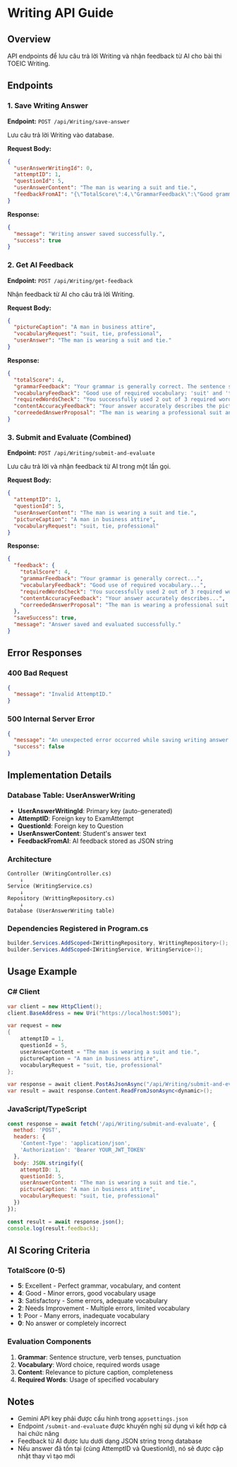 # Writing API Guide

## Overview
API endpoints để lưu câu trả lời Writing và nhận feedback từ AI cho bài thi TOEIC Writing.

## Endpoints

### 1. Save Writing Answer
**Endpoint:** `POST /api/Writing/save-answer`

Lưu câu trả lời Writing vào database.

**Request Body:**
```json
{
  "userAnswerWritingId": 0,
  "attemptID": 1,
  "questionId": 5,
  "userAnswerContent": "The man is wearing a suit and tie.",
  "feedbackFromAI": "{\"TotalScore\":4,\"GrammarFeedback\":\"Good grammar\"}"
}
```

**Response:**
```json
{
  "message": "Writing answer saved successfully.",
  "success": true
}
```

### 2. Get AI Feedback
**Endpoint:** `POST /api/Writing/get-feedback`

Nhận feedback từ AI cho câu trả lời Writing.

**Request Body:**
```json
{
  "pictureCaption": "A man in business attire",
  "vocabularyRequest": "suit, tie, professional",
  "userAnswer": "The man is wearing a suit and tie."
}
```

**Response:**
```json
{
  "totalScore": 4,
  "grammarFeedback": "Your grammar is generally correct. The sentence structure is simple but effective.",
  "vocabularyFeedback": "Good use of required vocabulary: 'suit' and 'tie'. Consider adding 'professional' to enhance your description.",
  "requiredWordsCheck": "You successfully used 2 out of 3 required words: suit, tie. Missing: professional",
  "contentAccuracyFeedback": "Your answer accurately describes the picture caption. The description is clear and relevant.",
  "correededAnswerProposal": "The man is wearing a professional suit and tie, presenting a business-like appearance."
}
```

### 3. Submit and Evaluate (Combined)
**Endpoint:** `POST /api/Writing/submit-and-evaluate`

Lưu câu trả lời và nhận feedback từ AI trong một lần gọi.

**Request Body:**
```json
{
  "attemptID": 1,
  "questionId": 5,
  "userAnswerContent": "The man is wearing a suit and tie.",
  "pictureCaption": "A man in business attire",
  "vocabularyRequest": "suit, tie, professional"
}
```

**Response:**
```json
{
  "feedback": {
    "totalScore": 4,
    "grammarFeedback": "Your grammar is generally correct...",
    "vocabularyFeedback": "Good use of required vocabulary...",
    "requiredWordsCheck": "You successfully used 2 out of 3 required words...",
    "contentAccuracyFeedback": "Your answer accurately describes...",
    "correededAnswerProposal": "The man is wearing a professional suit..."
  },
  "saveSuccess": true,
  "message": "Answer saved and evaluated successfully."
}
```

## Error Responses

### 400 Bad Request
```json
{
  "message": "Invalid AttemptID."
}
```

### 500 Internal Server Error
```json
{
  "message": "An unexpected error occurred while saving writing answer.",
  "success": false
}
```

## Implementation Details

### Database Table: UserAnswerWriting
- **UserAnswerWritingId**: Primary key (auto-generated)
- **AttemptID**: Foreign key to ExamAttempt
- **QuestionId**: Foreign key to Question
- **UserAnswerContent**: Student's answer text
- **FeedbackFromAI**: AI feedback stored as JSON string

### Architecture
```
Controller (WritingController.cs)
    ↓
Service (WritingService.cs)
    ↓
Repository (WrittingRepository.cs)
    ↓
Database (UserAnswerWriting table)
```

### Dependencies Registered in Program.cs
```csharp
builder.Services.AddScoped<IWrittingRepository, WrittingRepository>();
builder.Services.AddScoped<IWritingService, WritingService>();
```

## Usage Example

### C# Client
```csharp
var client = new HttpClient();
client.BaseAddress = new Uri("https://localhost:5001");

var request = new
{
    attemptID = 1,
    questionId = 5,
    userAnswerContent = "The man is wearing a suit and tie.",
    pictureCaption = "A man in business attire",
    vocabularyRequest = "suit, tie, professional"
};

var response = await client.PostAsJsonAsync("/api/Writing/submit-and-evaluate", request);
var result = await response.Content.ReadFromJsonAsync<dynamic>();
```

### JavaScript/TypeScript
```javascript
const response = await fetch('/api/Writing/submit-and-evaluate', {
  method: 'POST',
  headers: {
    'Content-Type': 'application/json',
    'Authorization': 'Bearer YOUR_JWT_TOKEN'
  },
  body: JSON.stringify({
    attemptID: 1,
    questionId: 5,
    userAnswerContent: "The man is wearing a suit and tie.",
    pictureCaption: "A man in business attire",
    vocabularyRequest: "suit, tie, professional"
  })
});

const result = await response.json();
console.log(result.feedback);
```

## AI Scoring Criteria

### TotalScore (0-5)
- **5**: Excellent - Perfect grammar, vocabulary, and content
- **4**: Good - Minor errors, good vocabulary usage
- **3**: Satisfactory - Some errors, adequate vocabulary
- **2**: Needs Improvement - Multiple errors, limited vocabulary
- **1**: Poor - Many errors, inadequate vocabulary
- **0**: No answer or completely incorrect

### Evaluation Components
1. **Grammar**: Sentence structure, verb tenses, punctuation
2. **Vocabulary**: Word choice, required words usage
3. **Content**: Relevance to picture caption, completeness
4. **Required Words**: Usage of specified vocabulary

## Notes
- Gemini API key phải được cấu hình trong `appsettings.json`
- Endpoint `/submit-and-evaluate` được khuyến nghị sử dụng vì kết hợp cả hai chức năng
- Feedback từ AI được lưu dưới dạng JSON string trong database
- Nếu answer đã tồn tại (cùng AttemptID và QuestionId), nó sẽ được cập nhật thay vì tạo mới
